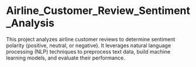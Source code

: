 # Airline_Customer_Review_Sentiment_Analysis
This project analyzes airline customer reviews to determine sentiment polarity (positive, neutral, or negative). It leverages natural language processing (NLP) techniques to preprocess text data, build machine learning models, and evaluate their performance.
